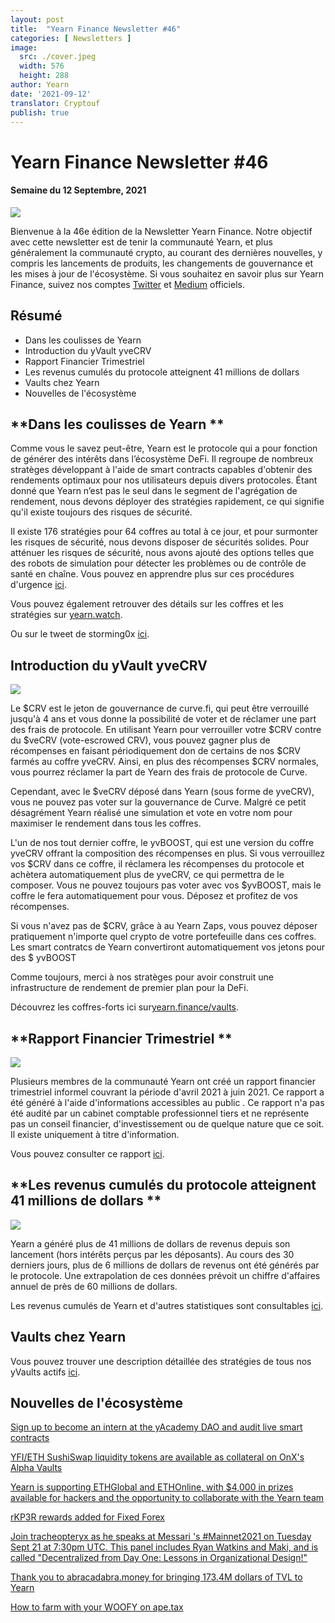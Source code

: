 ```yaml
---
layout: post
title:  "Yearn Finance Newsletter #46"
categories: [ Newsletters ]
image:
  src: ./cover.jpeg
  width: 576
  height: 288
author: Yearn
date: '2021-09-12'
translator: Cryptouf
publish: true
---
```


# Yearn Finance Newsletter #46
#### Semaine du 12 Septembre, 2021 


![](/_newsletters/Yearn-Finance-Newsletter-46/image1.png)

Bienvenue à la 46e édition de la Newsletter Yearn Finance. Notre objectif avec cette newsletter est de tenir la communauté Yearn, et plus généralement la communauté crypto, au courant des dernières nouvelles, y compris les lancements de produits, les changements de gouvernance et les mises à jour de l'écosystème. Si vous souhaitez en savoir plus sur Yearn Finance, suivez nos comptes [Twitter](https://twitter.com/iearnfinance) et [Medium](https://medium.com/iearn) officiels.


## **Résumé**

- Dans les coulisses de Yearn 
- Introduction du yVault yveCRV
- Rapport Financier Trimestriel 
- Les revenus cumulés du protocole atteignent 41 millions de dollars  
- Vaults chez Yearn
- Nouvelles de l'écosystème


## **Dans les coulisses de Yearn **


Comme vous le savez peut-être, Yearn est le protocole qui a pour fonction de générer des intérêts dans l’écosystème  DeFi. Il regroupe de nombreux stratèges développant  à l'aide de smart contracts capables d'obtenir des rendements optimaux pour nos utilisateurs depuis divers protocoles. Étant donné que Yearn n’est pas le seul dans le segment de  l'agrégation de rendement, nous devons déployer des stratégies rapidement, ce qui signifie qu'il existe toujours des risques de sécurité.

Il existe 176 stratégies pour 64 coffres au total à ce jour, et pour surmonter les risques de sécurité, nous devons disposer de sécurités solides. Pour atténuer les risques de sécurité, nous avons ajouté des options telles que des robots de simulation pour détecter les problèmes ou de contrôle de santé en chaîne. Vous pouvez en apprendre plus sur ces procédures d'urgence [ici](https://github.com/yearn/yearn-devdocs/blob/master/docs/developers/v2/EMERGENCY.md).



Vous pouvez également retrouver des détails sur les coffres et les stratégies sur [yearn.watch](https://yearn.watch/).

Ou sur le tweet de storming0x [ici](https://twitter.com/storming0x/status/1436851219864059906).



## **Introduction du yVault yveCRV**

![](/_newsletters/Yearn-Finance-Newsletter-46/image2.png)

Le $CRV est le jeton de gouvernance de curve.fi, qui peut être verrouillé jusqu'à 4 ans et vous donne la possibilité de voter et de réclamer une part des frais de protocole. En utilisant Yearn pour verrouiller votre $CRV contre du $veCRV (vote-escrowed CRV), vous pouvez gagner plus de récompenses en faisant périodiquement don de certains de nos $CRV  farmés au coffre yveCRV. Ainsi, en plus des récompenses $CRV normales, vous pourrez réclamer la part de Yearn des frais de protocole de Curve.

Cependant, avec le $veCRV déposé dans Yearn (sous forme de yveCRV), vous ne pouvez pas voter sur la gouvernance de Curve. Malgré ce petit désagrément Yearn réalisé une simulation et vote en votre nom pour maximiser le rendement dans tous les coffres.

L'un de nos tout dernier coffre, le yvBOOST, qui est une version du coffre yveCRV offrant la composition des récompenses en plus. Si vous verrouillez vos $CRV dans ce coffre, il réclamera les récompenses du protocole et achètera automatiquement plus de yveCRV, ce qui permettra de le composer. Vous ne pouvez toujours pas voter avec vos $yvBOOST, mais le coffre le fera automatiquement pour vous. Déposez et profitez de vos récompenses.

Si vous n'avez pas de $CRV, grâce à au Yearn Zaps, vous pouvez déposer pratiquement n'importe quel crypto de votre portefeuille dans ces coffres. Les smart contratcs de Yearn convertiront automatiquement vos jetons pour des $ yvBOOST

Comme toujours, merci à nos stratèges pour avoir construit une infrastructure de rendement de premier plan pour la DeFi.

Découvrez les coffres-forts ici sur[yearn.finance/vaults](https://yearn.finance/vaults).



## **Rapport Financier Trimestriel **

![](/_newsletters/Yearn-Finance-Newsletter-46/image3.png)

Plusieurs membres de la communauté Yearn ont créé un rapport financier trimestriel informel couvrant la période d'avril 2021 à juin 2021. Ce rapport a été généré à l'aide d'informations accessibles au public . Ce rapport n'a pas été audité par un cabinet comptable professionnel tiers et ne représente pas un conseil financier, d'investissement ou de quelque nature que ce soit. Il existe uniquement à titre d'information.

Vous pouvez consulter ce rapport [ici](https://github.com/yearn/yearn-pm/blob/master/financials/reports/2021Q2-yearn-quarterly-report.pdf).



## **Les revenus cumulés du protocole atteignent 41 millions de dollars **

![](/_newsletters/Yearn-Finance-Newsletter-46/image4.png)

Yearn a généré plus de 41 millions de dollars de revenus depuis son lancement (hors intérêts perçus par les déposants). Au cours des 30 derniers jours, plus de 6 millions de dollars de revenus ont été générés par le protocole. Une extrapolation de ces données prévoit un chiffre d'affaires annuel de près de 60 millions de dollars.

Les revenus cumulés de Yearn et d'autres statistiques sont consultables [ici](https://www.yfistats.com/).

## **Vaults chez Yearn**

Vous pouvez trouver une description détaillée des stratégies de tous nos yVaults actifs [ici](https://medium.com/yearn-state-of-the-vaults/the-vaults-at-yearn-9237905ffed3).

## **Nouvelles de l'écosystème**

[Sign up to become an intern at the yAcademy DAO and audit live smart contracts](https://twitter.com/yAcademyDAO/status/1435866622556659717)

[YFI/ETH SushiSwap liquidity tokens are available as collateral on OnX's Alpha Vaults](https://twitter.com/OnXFinance/status/1435229990681972741)

[Yearn is supporting ETHGlobal and ETHOnline, with $4,000 in prizes available for hackers and the opportunity to collaborate with the Yearn team](https://twitter.com/iearnfinance/status/1436302183545196546)

[rKP3R rewards added for Fixed Forex](https://twitter.com/thekeep3r/status/1437402914474037256)

[Join tracheopteryx as he speaks at Messari 's #Mainnet2021 on Tuesday Sept 21 at 7:30pm UTC. This panel includes Ryan Watkins and Maki, and is called "Decentralized from Day One: Lessons in Organizational Design!"](https://twitter.com/tracheopteryx/status/1436257062971977729)

[Thank you to abracadabra.money for bringing 173.4M dollars of TVL to Yearn](https://twitter.com/danielesesta/status/1437372628054982663?s=20)

[How to farm with your WOOFY on ape.tax](https://twitter.com/ape_tax/status/1436908119817211913?s=20)
